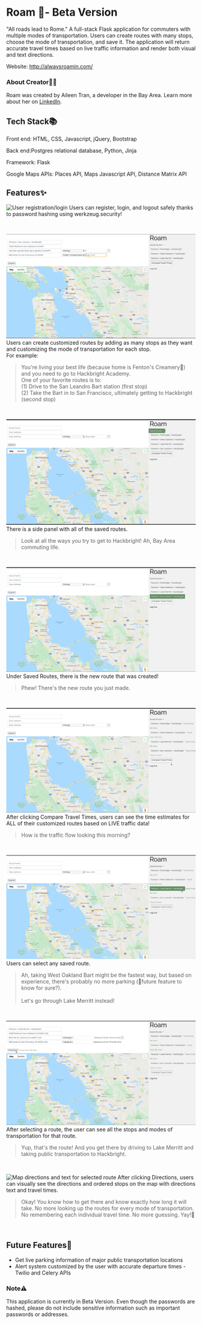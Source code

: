 # Roam 🚀- Beta Version
"All roads lead to Rome." A full-stack Flask application for commuters with multiple modes of transportation. Users can create routes with many stops, choose the mode of transportation, and save it. The application will return accurate travel times based on live traffic information and render both visual and text directions. 

Website: http://alwaysroamin.com/

### About Creator🍵🌸
Roam was created by Aileen Tran, a developer in the Bay Area. Learn more about her on [LinkedIn](https://www.linkedin.com/in/aileentran27/).

## Tech Stack📚
Front end: HTML, CSS, Javascript, jQuery, Bootstrap

Back end:Postgres relational database, Python, Jinja

Framework: Flask

Google Maps APIs: Places API, Maps Javascript API, Distance Matrix API

## Features✨
![User registration/login](/static/images/readme/registerandlogin.png)
Users can register, login, and logout safely thanks to password hashing using werkzeug.security!

<br>

![Creating route and choosing mode of transportation and stop order](/static/images/readme/stoporder.png)
Users can create customized routes by adding as many stops as they want and customizing the mode of transportation for each stop. <br>
For example:
>You're living your best life (because home is Fenton's Creamery🍨) and you need to go to Hackbright Academy. <br>
>One of your favorite routes is to: <br>
>(1) Drive to the San Leandro Bart station (first stop) <br>
>(2) Take the Bart in to San Francisco, ultimately getting to Hackbright (second stop)

<br>

![Saving route](/static/images/readme/savedroutes.png)
There is a side panel with all of the saved routes.
>Look at all the ways you try to get to Hackbright! Ah, Bay Area commuting life.

<br>

![New route added to saved routes](/static/images/readme/newroutesaved.png)
Under Saved Routes, there is the new route that was created!
>Phew! There's the new route you just made.

<br>

![Compare travel times](/static/images/readme/comparetraveltimes.png)
After clicking Compare Travel Times, users can see the time estimates for ALL of their customized routes based on LIVE traffic data!
>How is the traffic flow looking this morning? 

<br>

![Choosing route](/static/images/readme/choosingroute.png)
Users can select any saved route.
>Ah, taking West Oakland Bart might be the fastest way, but based on experience, there's probably no more parking (🔮future feature to know for sure?). <br><br>
>Let's go through Lake Merritt instead!

<br>

![Selected route](/static/images/readme/hittingdirections.png)
After selecting a route, the user can see all the stops and modes of transportation for that route. 
>Yup, that's the route! And you get there by driving to Lake Merritt and taking public transportation to Hackbright.

<br>

![Map directions and text for selected route](/static/images/readme/viewingdirections.png)
After clicking Directions, users can visually see the directions and ordered stops on the map with directions text and travel times.
>Okay! You know how to get there and know exactly how long it will take. No more looking up the routes for every mode of transportation. No remembering each individual travel time. No more guessing. Yay!🤩

<br>

## Future Features🔮

- Get live parking information of major public transportation locations
- Alert system customized by the user with accurate departure times - Twilio and Celery APIs

### Note⚠️
This application is currently in Beta Version. Even though the passwords are hashed, please do not include sensitive information such as important passwords or addresses. 
